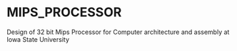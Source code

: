 # MIPS_PROCESSOR
Design of 32 bit Mips Processor for Computer architecture and assembly at Iowa State University
